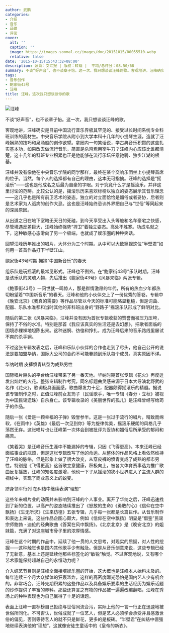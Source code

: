 ```yaml
---
author: 武鹏
categories:
- 介绍
- 音乐
- 品碟
- 评论
cover:
  alt: ''
  caption: ''
  image: https://images.soomal.cc/images/doc/20151015/00055510.webp
  relative: false
date: '2015-10-15T15:43:32+08:00'
description: 源自：文汇报 | 版权：转载 |  平均/总评分：08.50/68
summary: 不谈“好声音”，也不谈章子怡。这一次，我只想谈谈汪峰的歌。客观地讲，汪峰确实是目前中国流行音乐界极其罕见的、接受过长时间系统专业科班训练的高材生。中央音乐学院从附小到大学本科十几年的小提琴生涯，造就了汪峰娴熟的技巧和泉涌般的创作欲望……
tags:
- 音乐创作
- 鲍家街43号
- 汪峰
title: 汪峰，这次我只想谈谈你的歌
---
```


![汪峰](https://images.soomal.cc/images/doc/20151015/00055509.webp)





不谈“好声音”，也不谈章子怡。这一次，我只想谈谈汪峰的歌。

客观地讲，汪峰确实是目前中国流行音乐界极其罕见的、接受过长时间系统专业科班训练的高材生。中央音乐学院从附小到大学本科十几年的小提琴生涯，造就了汪峰娴熟的技巧和泉涌般的创作欲望。拿圈内一句笑话说，学古典音乐积攒的这些扎实基本功，如果改去做流行音乐，简直是杀鸡焉用宰牛刀？汪峰内心应该比谁都清楚，这十几年的科班专业积累也正是他能够在流行乐坛任意驰骋、独步江湖的根基。

汪峰并没有像他在中央音乐学院的同学那样，最终在某个交响乐团坐上小提琴首席的位子。当然，每个人的选择都有自己的理由，这本无可指摘。汪峰的选择是“摇滚乐”――这也是他成名之后最为自豪的字眼。对于究竟什么才是摇滚乐，并非这里讨论的范畴。比较公认的是，摇滚乐历来喜欢标榜以独立的姿态展示其音乐理念――这几乎也是所有前卫艺术的姿态。独立的对立面恰恰是媚俗或者妥协，后者则是艺术家为人诟病的创作大忌。这也是汪峰始终忌讳外界把自己与“世俗”等同起来的深层原因。

从出道之日在地下室暗无天日的死磕，到今天享受出入头等舱和名车豪宅之快感，尽管境遇反差巨大，汪峰始终强势“捍卫”着独立姿态。高处不胜寒。功成名就之下，这种敏感心态滑向了另一个极端，也就成了娱乐圈的种种笑话。

回望汪峰历年推出的唱片，大体分为三个时期。从中可以大致窥视这位“半壁君”如何用一首首作品打下半壁江山。

鲍家街43号时期 拥抱“中国新音乐”的春天

组乐队是玩摇滚的最常见形式。汪峰也不例外。在“鲍家街43号”乐队时期，汪峰是该乐队的灵魂人物，先后推出《鲍家街43号》《风暴来临》两张专辑。

《鲍家街43号》一问世就一鸣惊人，那是群情激昂的年代，所有的热血少年都热切盼望着“中国新音乐”的春天。汪峰和他的小伙伴交上了一份优秀的答卷。专辑中《晚安北京》《我真的需要》等作品尽管以今天的标准可能略显粗糙，但是词曲、配器、乐队水准都和当时其他的非科班出身的“野路子”摇滚乐队形成了鲜明对比。

随后的第二张《风暴来临》，汪峰并没有因为首张专辑收获的赞誉而被压力压垮，保持了不俗的水准。特别是那首《我应该真实的生活还是去幻想》，把歌者面临的困境赤裸裸地坦陈出来。这种迷惘、彷徨和挣扎，成为汪峰后来的音乐路线里屡试不爽的杀手锏。

不过这张专辑发表之后，汪峰和乐队小伙伴的合作也走到了尽头，他自己公开的说法是要加盟华纳，国际大公司的合约不可能眷顾到乐队每个成员。真实原因不详。

华纳时期 皮裤愤青转型为成熟男性

国际唱片巨头的平台给汪峰带来了另一番天地。华纳时期首张专辑《花火》再度迸发出灿烂的火花。整张专辑制作考究，同名标题曲灵感来源于日本大导演北野武的名作《花火》，歌词极具画面感，歌曲爆发力十足，配器颇得摇滚乐的精髓。据说该专辑制作之时，正值汪峰前女友筠子（民谣歌手，唯一专辑《春分・立秋》被视为中国民谣遗珠）自杀身亡。该专辑收录的《美丽世界的孤儿》是汪峰曾经写给筠子的作品。

随后一张《爱是一颗幸福的子弹》毁誉参半。这是一张过于流行的唱片，精致而绵软，《在雨中》《英雄》《最后一次见到你》等为旋律优美，摇滚乐硬朗的风格几乎荡然无存。这张唱片也让汪峰第一次体会到被批评为妥协和媚俗后所承受的郁闷和痛苦。

《笑着哭》是汪峰音乐生涯中不能漏掉的专辑，只因《飞得更高》。本来汪峰已经面临事业的瓶颈，但是这张专辑改写了他的命运。从整体的作品风格上看依然维持了汪峰的脉络，但是形象上做了很大改变，从穿皮裤的愤青变成了成熟的都市男性。特别是《飞得更高》这首歌立意健康，积极向上，被各大体育赛事选为推广歌曲反复播放，汪峰的知名度激增，他也一下子从摇滚的狭小世界进入了主流人群的视线中，实现了商业意义上的蜕变。

跻身领军行列 在纠结中继续表演“理想”

这些年来唱片业的动荡并未影响到汪峰的个人事业。离开了华纳之后，汪峰迅速找到了新的位置，以高产的姿态陆续推出了《怒放的生命》《勇敢的心》《信仰在空中飘扬》《生无所求》《生来彷徨》五张专辑，几乎每一张都是长篇巨作。从音乐制作和表达上来说，这些作品企图心颇大，例如《信仰在空中飘扬》明显是“借鉴”民谣宗师鲍勃・迪伦的经典歌曲《答案在风中飘扬》。《北京北京》是《晚安北京》的姐妹篇，充满了对这座城市骨子里的浓厚情感。

汪峰在这个时期的作品中，延续了他一贯的人文思考，对现实的质疑，对人性的挖掘――这种触觉也是国内其他歌手少有触及。但是从音乐创意来说，这些专辑已经了无新意，基本上还是延续他那些标签化的“敏锐”触觉。不过客观地说，又有哪个艺术家能保持超越自己的永恒动力呢？

介入综艺节目则是汪峰全面接壤娱乐圈的开始，这大概也是汪峰本人始料未及的。每年连续三个月大众媒体的狂轰滥炸，这样的高密度曝光恐怕是国内艺人少有机会的。非常巧合，汪峰先期积累的这些作品以及具备娱乐要素的生活经历为娱乐话题的炒作提供了丰富的养料。那些还算言之有物的作品被一遍遍改编翻唱，汪峰在秀场上的种种表现也为自己赢得了十足的话题。

表面上汪峰一直标榜自己拒绝与世俗同流合污，实际上他的一言一行正在迅速地被世俗所同化。不可否认，世俗成就了一位艺人，但是艺人必须学会承受并且感激世俗的偏见，否则等待艺人的就不只是鲜花，更多的是板砖。“半壁君”在纠结中倔强地继续表演他的“理想”，这就像安徒生童话中的《皇帝的新衣》。